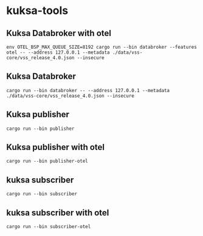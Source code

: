 # kuksa-tools

## Kuksa Databroker with otel
```env OTEL_BSP_MAX_QUEUE_SIZE=8192 cargo run --bin databroker --features otel -- --address 127.0.0.1 --metadata ./data/vss-core/vss_release_4.0.json --insecure```

## Kuksa Databroker 
```cargo run --bin databroker -- --address 127.0.0.1 --metadata ./data/vss-core/vss_release_4.0.json --insecure```

## Kuksa publisher
```cargo run --bin publisher```

## Kuksa publisher with otel
```cargo run --bin publisher-otel```

## kuksa subscriber
```cargo run --bin subscriber```

## kuksa subscriber with otel
```cargo run --bin subscriber-otel```